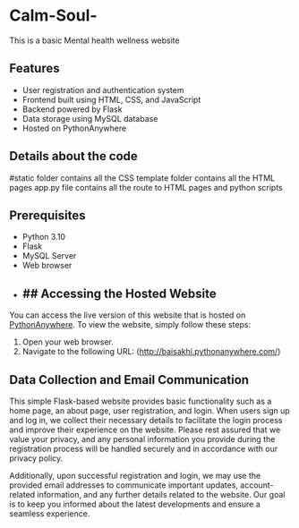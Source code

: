 # Calm-Soul-
This is a basic Mental health wellness website
## Features
- User registration and authentication system
- Frontend built using HTML, CSS, and JavaScript
- Backend powered by Flask
- Data storage using MySQL database
- Hosted on PythonAnywhere
## Details about the code
#static folder contains all the CSS 
template folder contains all the HTML pages
app.py file contains all the route to HTML pages and python scripts
## Prerequisites
- Python 3.10
- Flask
- MySQL Server
- Web browser
- ## ## Accessing the Hosted Website

You can access the live version of this website that is hosted on [PythonAnywhere](http://baisakhi.pythonanywhere.com/). To view the website, simply follow these steps:

1. Open your web browser.
2. Navigate to the following URL: (http://baisakhi.pythonanywhere.com/)

## Data Collection and Email Communication

This simple Flask-based website provides basic functionality such as a home page, an about page, user registration, and login. When users sign up and log in, we collect their necessary details to facilitate the login process and improve their experience on the website. Please rest assured that we value your privacy, and any personal information you provide during the registration process will be handled securely and in accordance with our privacy policy.

Additionally, upon successful registration and login, we may use the provided email addresses to communicate important updates, account-related information, and any further details related to the website. Our goal is to keep you informed about the latest developments and ensure a seamless experience.

